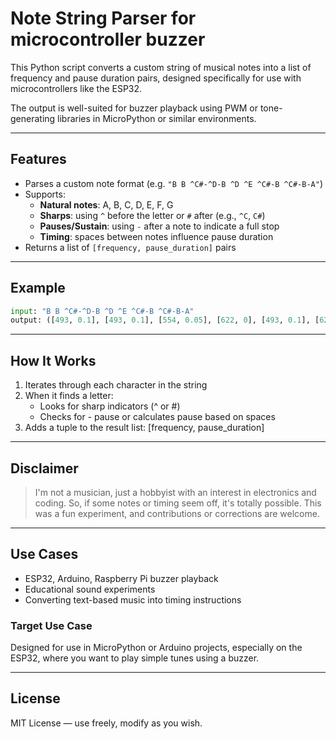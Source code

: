 # Note String Parser for microcontroller buzzer

This Python script converts a custom string of musical notes into a list of frequency and pause duration pairs, designed specifically for use with microcontrollers like the ESP32.

The output is well-suited for buzzer playback using PWM or tone-generating libraries in MicroPython or similar environments.

---

## Features

- Parses a custom note format (e.g. `"B B ^C#-^D-B ^D ^E ^C#-B ^C#-B-A"`)
- Supports:
  - **Natural notes**: A, B, C, D, E, F, G
  - **Sharps**: using `^` before the letter or `#` after (e.g., `^C`, `C#`)
  - **Pauses/Sustain**: using `-` after a note to indicate a full stop
  - **Timing**: spaces between notes influence pause duration
- Returns a list of `[frequency, pause_duration]` pairs

---

## Example

```python
input: "B B ^C#-^D-B ^D ^E ^C#-B ^C#-B-A"
output: ([493, 0.1], [493, 0.1], [554, 0.05], [622, 0], [493, 0.1], [622, 0.1], [698, 0.1], [554, 0.05], [493, 0.1], [554, 0.05], [493, 0], [440, 0.05])
```

---

## How It Works

1. Iterates through each character in the string
2. When it finds a letter:
    - Looks for sharp indicators (^ or #)
    - Checks for - pause or calculates pause based on spaces
3. Adds a tuple to the result list: [frequency, pause_duration]

---

## Disclaimer
> I'm not a musician, just a hobbyist with an interest in electronics and coding.
> So, if some notes or timing seem off, it's totally possible.
> This was a fun experiment, and contributions or corrections are welcome.

---

## Use Cases

- ESP32, Arduino, Raspberry Pi buzzer playback
- Educational sound experiments
- Converting text-based music into timing instructions

### Target Use Case
Designed for use in MicroPython or Arduino projects, especially on the ESP32, where you want to play simple tunes using a buzzer.

---

## License
MIT License — use freely, modify as you wish.